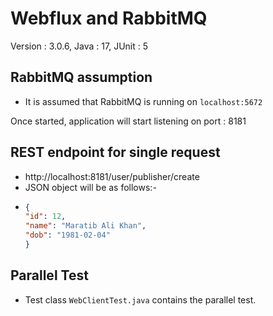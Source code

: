 # Webflux and RabbitMQ
Version : 3.0.6, Java : 17, JUnit : 5  

## RabbitMQ assumption
- It is assumed that RabbitMQ is running on `localhost:5672`  

Once started, application will start listening on port : 8181

## REST endpoint for single request
-  http://localhost:8181/user/publisher/create
- JSON object will be as follows:-
- ```json
  {
  "id": 12,
  "name": "Maratib Ali Khan",
  "dob": "1981-02-04"
  }
  ```

## Parallel Test
- Test class `WebClientTest.java` contains the parallel test.